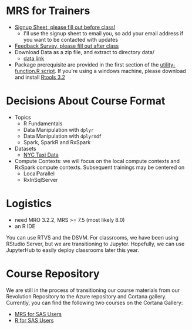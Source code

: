 MRS for Trainers
================

+ [Signup Sheet, please fill out before class!](https://onedrive.live.com/redir?resid=38B5EC7C9195C01B!224&authkey=!ABNM-z62PPZ2KC8&ithint=file%2cxlsx)
    * I'll use the signup sheet to email you, so add your email address if you want to be contacted with updates
+ [Feedback Survey, please fill out after class](https://www.surveymonkey.com/r/HZFVHR8)
+ Download Data as a zip file, and extract to directory data/
    * [data link](https://alizaidi.blob.core.windows.net/training/data.zip)
+ Package prerequisite are provided in the first section of the [utility-function.R script](https://github.com/akzaidi/MRS-for-trainers/blob/master/R/utility-functions.R#L2). If you're using a windows machine, please download and install [Rtools 3.2](https://cran.r-project.org/bin/windows/Rtools/)

# Decisions About Course Format

+ Topics
    * R Fundamentals
    * Data Manipulation with `dplyr`
    * Data Manipulation with `dplyrXdf`
    * Spark, SparkR and RxSpark
+ Datasets
    * [NYC Taxi Data](http://www.andresmh.com/nyctaxitrips/)
+ Compute Contexts: we will focus on the local compute contexts and RxSpark compute contexts. Subsequent trainings may be centered on
    * LocalParallel
    * RxInSqlServer

# Logistics
+ need MRO 3.2.2, MRS >= 7.5 (most likely 8.0)
+ an R IDE

You can use RTVS and the DSVM. For classrooms, we have been using RStudio Server, but we are transitioning to Jupyter. Hopefully, we can use JupyterHub to easily deploy classrooms later this year.

# Course Repository

We are still in the process of transitioning our course materials from our Revolution Repository to the Azure repository and Cortana gallery. Currently, you can find the following two courses on the Cortana Gallery:

* [MRS for SAS Users](https://github.com/Azure/Cortana-Intelligence-Gallery-Content/blob/master/Tutorials/MRS-for-SAS-Users/MRS%20for%20SAS%20Users.md)
* [R for SAS Users](https://github.com/Azure/Cortana-Intelligence-Gallery-Content/blob/master/Tutorials/R-for-SAS-Users/R%20for%20SAS%20Users.md)


